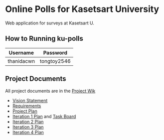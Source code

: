 # Online Polls for Kasetsart University
Web application for surveys at Kasetsart U.

## How to Running ku-polls
| Username  | Password    |
|-----------|-------------|
| thanidacwn | tongtoy2546 |


## Project Documents
All project documents are in the [Project Wik](https://github.com/ISP2022/ku-polls-example/wiki)

* [Vision Statement](https://github.com/ISP2022/ku-polls-example/wiki/Vision%20Statement)
* [Requirements](https://github.com/ISP2022/ku-polls-example/wiki/Requirements)
* [Project Plan](https://github.com/ISP2022/ku-polls-example/wiki/Development%20Plan)
* [Iteration 1 Plan](https://github.com/ISP2022/ku-polls-example/wiki/Iteration%201%20Plan) and [Task Board](https://github.com/ISP2022/ku-polls-example/blob/master)
* [Iteration 2 Plan](https://github.com/thanidacwn/ku-polls/wiki/Iteration-2-Plan)
* [Iteration 3 Plan](https://github.com/thanidacwn/ku-polls/wiki/Iteration-3-Plan)
* [Iteration 4 Plan](https://github.com/thanidacwn/ku-polls/wiki/Iteration-4-Plan)
